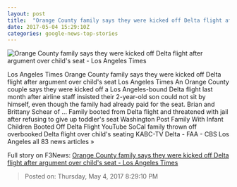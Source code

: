 ```yaml
---
layout: post
title:  "Orange County family says they were kicked off Delta flight after argument over child's seat - Los Angeles Times"
date: 2017-05-04 15:29:10Z
categories: google-news-top-stories
---
```


![Orange County family says they were kicked off Delta flight after argument over child's seat - Los Angeles Times](http://www.trbimg.com/img-590b7ae7/turbine/la-me-ln-delta-flight-orange-county-20170504)

Los Angeles Times Orange County family says they were kicked off Delta flight after argument over child's seat Los Angeles Times An Orange County couple says they were kicked off a Los Angeles-bound Delta flight last month after airline staff insisted their 2-year-old son could not sit by himself, even though the family had already paid for the seat. Brian and Brittany Schear of ... Family booted from Delta flight and threatened with jail after refusing to give up toddler's seat Washington Post Family With Infant Children Booted Off Delta Flight YouTube SoCal family thrown off overbooked Delta flight over child's seating KABC-TV Delta - FAA - CBS Los Angeles all 83 news articles »


Full story on F3News: [Orange County family says they were kicked off Delta flight after argument over child's seat - Los Angeles Times](http://www.f3nws.com/n/h3nDfH)

> Posted on: Thursday, May 4, 2017 8:29:10 PM
